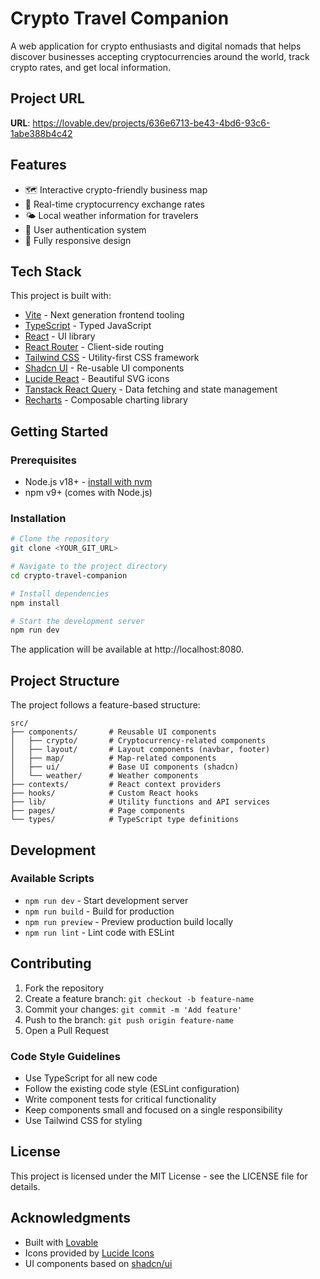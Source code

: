 
# Crypto Travel Companion

A web application for crypto enthusiasts and digital nomads that helps discover businesses accepting cryptocurrencies around the world, track crypto rates, and get local information.

## Project URL

**URL**: https://lovable.dev/projects/636e6713-be43-4bd6-93c6-1abe388b4c42

## Features

- 🗺️ Interactive crypto-friendly business map
- 💱 Real-time cryptocurrency exchange rates
- 🌤️ Local weather information for travelers
- 👤 User authentication system
- 📱 Fully responsive design

## Tech Stack

This project is built with:

- [Vite](https://vitejs.dev/) - Next generation frontend tooling
- [TypeScript](https://www.typescriptlang.org/) - Typed JavaScript
- [React](https://reactjs.org/) - UI library
- [React Router](https://reactrouter.com/) - Client-side routing
- [Tailwind CSS](https://tailwindcss.com/) - Utility-first CSS framework
- [Shadcn UI](https://ui.shadcn.com/) - Re-usable UI components
- [Lucide React](https://lucide.dev/) - Beautiful SVG icons
- [Tanstack React Query](https://tanstack.com/query) - Data fetching and state management
- [Recharts](https://recharts.org/) - Composable charting library

## Getting Started

### Prerequisites

- Node.js v18+ - [install with nvm](https://github.com/nvm-sh/nvm#installing-and-updating)
- npm v9+ (comes with Node.js)

### Installation

```bash
# Clone the repository
git clone <YOUR_GIT_URL>

# Navigate to the project directory
cd crypto-travel-companion

# Install dependencies
npm install

# Start the development server
npm run dev
```

The application will be available at http://localhost:8080.

## Project Structure

The project follows a feature-based structure:

```
src/
├── components/       # Reusable UI components
│   ├── crypto/       # Cryptocurrency-related components
│   ├── layout/       # Layout components (navbar, footer)
│   ├── map/          # Map-related components
│   ├── ui/           # Base UI components (shadcn)
│   └── weather/      # Weather components
├── contexts/         # React context providers
├── hooks/            # Custom React hooks
├── lib/              # Utility functions and API services
├── pages/            # Page components
└── types/            # TypeScript type definitions
```

## Development

### Available Scripts

- `npm run dev` - Start development server
- `npm run build` - Build for production
- `npm run preview` - Preview production build locally
- `npm run lint` - Lint code with ESLint

## Contributing

1. Fork the repository
2. Create a feature branch: `git checkout -b feature-name`
3. Commit your changes: `git commit -m 'Add feature'`
4. Push to the branch: `git push origin feature-name`
5. Open a Pull Request

### Code Style Guidelines

- Use TypeScript for all new code
- Follow the existing code style (ESLint configuration)
- Write component tests for critical functionality
- Keep components small and focused on a single responsibility
- Use Tailwind CSS for styling

## License

This project is licensed under the MIT License - see the LICENSE file for details.

## Acknowledgments

- Built with [Lovable](https://lovable.dev)
- Icons provided by [Lucide Icons](https://lucide.dev)
- UI components based on [shadcn/ui](https://ui.shadcn.com/)
